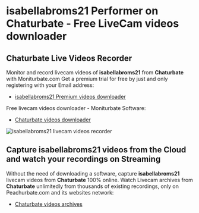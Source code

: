 # isabellabroms21 Performer on Chaturbate - Free LiveCam videos downloader

## Chaturbate Live Videos Recorder

Monitor and record livecam videos of **isabellabroms21** from **Chaturbate** with Moniturbate.com
Get a premium trial for free by just and only registering with your Email address:
* [isabellabroms21 Premium videos downloader](https://moniturbate.com/request-demo-licence-key.html)

Free livecam videos downloader - Moniturbate Software:
* [Chaturbate videos downloader](https://moniturbate.com/moniturbate-download-software.html)

![isabellabroms21 livecam videos recorder](https://peachurnet.com/templates/moniturbate-software.png)


## Capture isabellabroms21 videos from the Cloud and watch your recordings on Streaming

Without the need of downloading a software, capture **isabellabroms21** livecam videos from **Chaturbate** 100% online.
Watch Livecam archives from **Chaturbate** unlimitedly from thousands of existing recordings, only on Peachurbate.com and its websites network:
* [Chaturbate videos archives](https://peachurnet.com/)